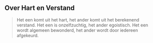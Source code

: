## Over Hart en Verstand

> Het een komt uit het hart, het ander komt uit het berekenend verstand.
> Het een is onzelfzuchtig, het ander egoistisch.
> Het een wordt algemeen bewonderd, het ander wordt door iedereen afgekeurd.
